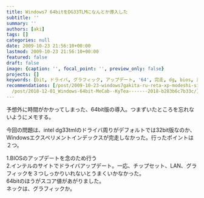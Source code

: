 ```yaml
---
title: Windows7 64bitをDG33TLMになんとか導入した
subtitle: ''
summary: ''
authors: [aki]
tags: []
categories: null
date: 2009-10-23 21:56:10+00:00
lastmod: 2009-10-23 21:56:10+00:00
featured: false
draft: false
image: {caption: '', focal_point: '', preview_only: false}
projects: []
keywords: [bit, ドライバ, グラフィック, アップデート, '64', 完走, dg, bios, intel, lan]
recommendations: [/post/2009-10-23-windows7gakita-ru-reta-xp-modeshi-sita/, /post/2009-10-25-macdui-ying-siteinainasnopurintosabaji-neng-woshi-uniha/,
  /post/2018-12-01_Windows-64bit-MeCab--KyTea-------2018-b283b6c7b33c/]
---
```

予想外に時間がかかってしまった、64bit版の導入。つまずいたところを忘れないようにメモする。

今回の問題は、intel dg33tmlのドライバ周りがデフォルトでは32bit版なのか、Windowsエクスペリメントインデックスが完走しなかった。行ったポイントは２つ。

1.BIOSのアップデートを念のため行う  
2.インテルのサイトでドライバアップデート。一応、チップセット、LAN、グラフィックを３つしっかりいれないとうまくいかなかった。  
64bitのほうがスコア値があがりました。  
ネックは、グラフィックか。


